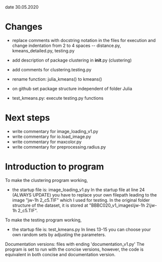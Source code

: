 date 30.05.2020
# Changes
- replace comments with docstring notation in the files for execution and
change indentation from 2 to 4 spaces
    -- distance.py, kmeans_detailed.py, testing.py

- add description of package clustering in __init__.py (clustering)
- add comments for clustering.testing.py
- rename function: julia_kmeans() to kmeans()
- on github set package structure independent of folder Julia
- test_kmeans.py: execute testing.py functions 

# Next steps
- write commentary for image_loading_v1.py
- write commentary for io.load_image.py
- write commentary for maxcolor.py
- write commentary for preprocessing.radius.py 

# Introduction to program
To make the clustering program working, 
- the startup file is: image_loading_v1.py
In the startup file at line 24 (ALWAYS UPDATE) you have to replace your own filepath 
leading to the image "jw-1h 2_c5.TIF" which I used for testing. 
In the original folder structure of the dataset, it is stored at "BBBC020_v1_images\jw-1h 2\jw-1h 2_c5.TIF".

To make the testing program working, 
- the startup file is: test_kmeans.py
In lines 13-15 you can choose your own random sets by adjusting the parameters. 

Documentation versions: files with ending 'documentation_v1.py'
The program is set to run with the concise versions, however, 
the code is equivalent in both concise and documentation version. 